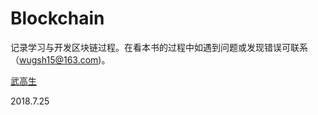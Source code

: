 # Blockchain

记录学习与开发区块链过程。在看本书的过程中如遇到问题或发现错误可联系（wugsh15@163.com\)。

[武高生](https://github.com/wugsh)

2018.7.25

